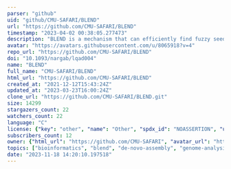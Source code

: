 ```yaml
---
parser: "github"
uid: "github/CMU-SAFARI/BLEND"
url: "https://github.com/CMU-SAFARI/BLEND"
timestamp: "2023-04-02 00:38:05.277473"
description: "BLEND is a mechanism that can efficiently find fuzzy seed matches between sequences to significantly improve the performance and accuracy while reducing the memory space usage of two important applications: 1) finding overlapping reads and 2) read mapping. Described by Firtina et al. (published in NARGAB https://doi.org/10.1093/nargab/lqad004)"
avatar: "https://avatars.githubusercontent.com/u/8065918?v=4"
repo_url: "https://github.com/CMU-SAFARI/BLEND"
doi: "10.1093/nargab/lqad004"
name: "BLEND"
full_name: "CMU-SAFARI/BLEND"
html_url: "https://github.com/CMU-SAFARI/BLEND"
created_at: "2021-12-12T15:43:24Z"
updated_at: "2023-03-23T16:00:24Z"
clone_url: "https://github.com/CMU-SAFARI/BLEND.git"
size: 14299
stargazers_count: 22
watchers_count: 22
language: "C"
license: {"key": "other", "name": "Other", "spdx_id": "NOASSERTION", "url": null, "node_id": "MDc6TGljZW5zZTA="}
subscribers_count: 12
owner: {"html_url": "https://github.com/CMU-SAFARI", "avatar_url": "https://avatars.githubusercontent.com/u/8065918?v=4", "login": "CMU-SAFARI", "type": "Organization"}
topics: ["bioinformatics", "blend", "de-novo-assembly", "genome-analysis", "genome-assembly", "minimizers", "read-mapping", "strobemers", "fuzzy-seeds", "read-overlapping", "seed-matching", "spaced-seeds"]
date: "2023-11-18 14:20:10.197518"
---
```

